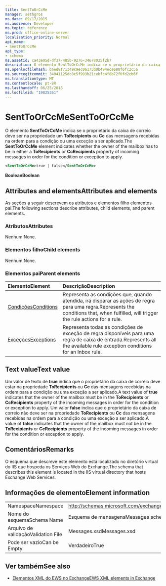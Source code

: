 ```yaml
---
title: SentToOrCcMe
manager: sethgros
ms.date: 09/17/2015
ms.audience: Developer
ms.topic: reference
ms.prod: office-online-server
localization_priority: Normal
api_name:
- SentToOrCcMe
api_type:
- schema
ms.assetid: ca43e05d-df37-485b-9276-34678025f2b7
description: O elemento SentToOrCcMe indica se o proprietário da caixa de correio deve ser na propriedade um ToRecipients ou CC das mensagens recebidas na ordem para a condição ou uma exceção a ser aplicado.
ms.openlocfilehash: baed8f71349c9ec06173d0b494ece688f6fc2c5a
ms.sourcegitcommit: 34041125dc8c5f993b21cebfc4f8b72f0fd2cb6f
ms.translationtype: MT
ms.contentlocale: pt-BR
ms.lasthandoff: 06/25/2018
ms.locfileid: "19825361"
---
```

# <a name="senttoorccme"></a><span data-ttu-id="4394c-103">SentToOrCcMe</span><span class="sxs-lookup"><span data-stu-id="4394c-103">SentToOrCcMe</span></span>

<span data-ttu-id="4394c-104">O elemento **SentToOrCcMe** indica se o proprietário da caixa de correio deve ser na propriedade um **ToRecipients** ou **Cc** das mensagens recebidas na ordem para a condição ou uma exceção a ser aplicado.</span><span class="sxs-lookup"><span data-stu-id="4394c-104">The **SentToOrCcMe** element indicates whether the owner of the mailbox has to be in either a **ToRecipients** or **CcRecipients** property of incoming messages in order for the condition or exception to apply.</span></span> 
  
```XML
<SentToOrCcMe>true | false</SentToOrCcMe>
```

 <span data-ttu-id="4394c-105">**Boolean**</span><span class="sxs-lookup"><span data-stu-id="4394c-105">**Boolean**</span></span>
## <a name="attributes-and-elements"></a><span data-ttu-id="4394c-106">Attributes and elements</span><span class="sxs-lookup"><span data-stu-id="4394c-106">Attributes and elements</span></span>

<span data-ttu-id="4394c-107">As seções a seguir descrevem os atributos e elementos filho elementos pai.</span><span class="sxs-lookup"><span data-stu-id="4394c-107">The following sections describe attributes, child elements, and parent elements.</span></span>
  
### <a name="attributes"></a><span data-ttu-id="4394c-108">Atributos</span><span class="sxs-lookup"><span data-stu-id="4394c-108">Attributes</span></span>

<span data-ttu-id="4394c-109">Nenhum.</span><span class="sxs-lookup"><span data-stu-id="4394c-109">None.</span></span>
  
### <a name="child-elements"></a><span data-ttu-id="4394c-110">Elementos filho</span><span class="sxs-lookup"><span data-stu-id="4394c-110">Child elements</span></span>

<span data-ttu-id="4394c-111">Nenhum.</span><span class="sxs-lookup"><span data-stu-id="4394c-111">None.</span></span>
  
### <a name="parent-elements"></a><span data-ttu-id="4394c-112">Elementos pai</span><span class="sxs-lookup"><span data-stu-id="4394c-112">Parent elements</span></span>

|<span data-ttu-id="4394c-113">**Elemento**</span><span class="sxs-lookup"><span data-stu-id="4394c-113">**Element**</span></span>|<span data-ttu-id="4394c-114">**Descrição**</span><span class="sxs-lookup"><span data-stu-id="4394c-114">**Description**</span></span>|
|:-----|:-----|
|[<span data-ttu-id="4394c-115">Condições</span><span class="sxs-lookup"><span data-stu-id="4394c-115">Conditions</span></span>](conditions.md) <br/> |<span data-ttu-id="4394c-116">Representa as condições que, quando atendida, irá disparar as ações de regra para uma regra.</span><span class="sxs-lookup"><span data-stu-id="4394c-116">Represents the conditions that, when fulfilled, will trigger the rule actions for a rule.</span></span>  <br/> |
|[<span data-ttu-id="4394c-117">Exceções</span><span class="sxs-lookup"><span data-stu-id="4394c-117">Exceptions</span></span>](exceptions.md) <br/> |<span data-ttu-id="4394c-118">Representa todas as condições de exceção de regra disponíveis para uma regra de caixa de entrada.</span><span class="sxs-lookup"><span data-stu-id="4394c-118">Represents all the available rule exception conditions for an Inbox rule.</span></span>  <br/> |
   
## <a name="text-value"></a><span data-ttu-id="4394c-119">Text value</span><span class="sxs-lookup"><span data-stu-id="4394c-119">Text value</span></span>

<span data-ttu-id="4394c-120">Um valor de texto de **true** indica que o proprietário da caixa de correio deve estar na propriedade **ToRecipients** ou **Cc** das mensagens recebidas na ordem para a condição ou uma exceção a ser aplicado.</span><span class="sxs-lookup"><span data-stu-id="4394c-120">A text value of **true** indicates that the owner of the mailbox must be in the **ToRecipients** or **CcRecipients** property of the incoming messages in order for the condition or exception to apply.</span></span> <span data-ttu-id="4394c-121">Um valor **false** indica que o proprietário da caixa de correio não deve ser na propriedade **ToRecipients** ou **Cc** das mensagens recebidas na ordem para a condição ou uma exceção a ser aplicado.</span><span class="sxs-lookup"><span data-stu-id="4394c-121">A value of **false** indicates that the owner of the mailbox must not be in the **ToRecipients** or **CcRecipients** property of the incoming messages in order for the condition or exception to apply.</span></span> 
  
## <a name="remarks"></a><span data-ttu-id="4394c-122">Comentários</span><span class="sxs-lookup"><span data-stu-id="4394c-122">Remarks</span></span>

<span data-ttu-id="4394c-123">O esquema que descreve este elemento está localizado no diretório virtual do IIS que hospeda os Serviços Web do Exchange.</span><span class="sxs-lookup"><span data-stu-id="4394c-123">The schema that describes this element is located in the IIS virtual directory that hosts Exchange Web Services.</span></span>
  
## <a name="element-information"></a><span data-ttu-id="4394c-124">Informações de elemento</span><span class="sxs-lookup"><span data-stu-id="4394c-124">Element information</span></span>

|||
|:-----|:-----|
|<span data-ttu-id="4394c-125">Namespace</span><span class="sxs-lookup"><span data-stu-id="4394c-125">Namespace</span></span>  <br/> |http://schemas.microsoft.com/exchange/services/2006/messages  <br/> |
|<span data-ttu-id="4394c-126">Nome do esquema</span><span class="sxs-lookup"><span data-stu-id="4394c-126">Schema Name</span></span>  <br/> |<span data-ttu-id="4394c-127">Esquema de mensagens</span><span class="sxs-lookup"><span data-stu-id="4394c-127">Messages schema</span></span>  <br/> |
|<span data-ttu-id="4394c-128">Arquivo de validação</span><span class="sxs-lookup"><span data-stu-id="4394c-128">Validation File</span></span>  <br/> |<span data-ttu-id="4394c-129">Messages.xsd</span><span class="sxs-lookup"><span data-stu-id="4394c-129">Messages.xsd</span></span>  <br/> |
|<span data-ttu-id="4394c-130">Pode ser vazio</span><span class="sxs-lookup"><span data-stu-id="4394c-130">Can be Empty</span></span>  <br/> |<span data-ttu-id="4394c-131">Verdadeiro</span><span class="sxs-lookup"><span data-stu-id="4394c-131">True</span></span>  <br/> |
   
## <a name="see-also"></a><span data-ttu-id="4394c-132">Ver também</span><span class="sxs-lookup"><span data-stu-id="4394c-132">See also</span></span>



- [<span data-ttu-id="4394c-133">Elementos XML do EWS no Exchange</span><span class="sxs-lookup"><span data-stu-id="4394c-133">EWS XML elements in Exchange</span></span>](ews-xml-elements-in-exchange.md)

